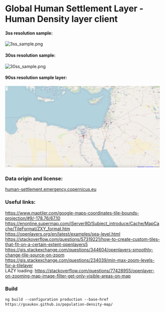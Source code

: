 # Global Human Settlement Layer - Human Density layer client

#### 3ss resolution sample:
![3ss_sample.png](misc/3ss_sample.png)

#### 30ss resolution sample:
![30ss_sample.png](misc/30ss_sample.png)

#### 90ss resolution sample layer:
![90ss_sample.png](misc/90ss_sample.png)

### Data origin and license:
[human-settlement.emergency.copernicus.eu](https://human-settlement.emergency.copernicus.eu/download.php?ds=pop)  

### Useful links:
https://www.maptiler.com/google-maps-coordinates-tile-bounds-projection/#9/-178.76/67.10  
https://enonline.supermap.com/iServer9D/Subject_introduce/Cache/MapCache/TileFormat/ZXY_format.htm  
https://openlayers.org/en/latest/examples/sea-level.html  
https://stackoverflow.com/questions/57319221/how-to-create-custom-tiles-that-fit-on-a-certain-extent-openlayers5  
https://gis.stackexchange.com/questions/344604/openlayers-smoothly-change-tile-source-on-zoom  
https://gis.stackexchange.com/questions/234039/min-max-zoom-levels-for-a-tilelayer  
LAZY loading: https://stackoverflow.com/questions/77428955/openlayer-on-zooming-map-image-filter-get-only-visible-areas-on-map  

### Build
```
ng build --configuration production --base-href https://gsaukov.github.io/population-density-map/
```
